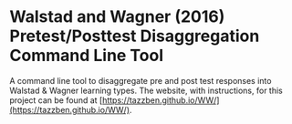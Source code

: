 # Walstad and Wagner (2016) Pretest/Posttest Disaggregation Command Line Tool

A command line tool to disaggregate pre and post test responses into Walstad & Wagner learning types.  The website, with instructions, for this project can be found at [https://tazzben.github.io/WW/](https://tazzben.github.io/WW/).

